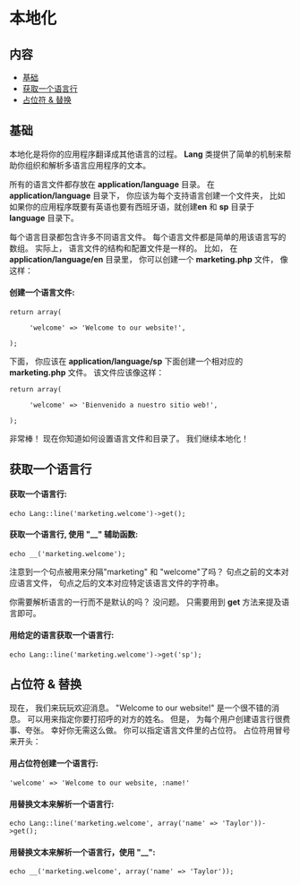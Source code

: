 # 本地化

## 内容

- [基础](#the-basics)
- [获取一个语言行](#get)
- [占位符 & 替换](#replace)

<a name="the-basics"></a>
## 基础

本地化是将你的应用程序翻译成其他语言的过程。 **Lang** 类提供了简单的机制来帮助你组织和解析多语言应用程序的文本。 

所有的语言文件都存放在 **application/language** 目录。 在 **application/language** 目录下， 你应该为每个支持语言创建一个文件夹， 比如如果你的应用程序既要有英语也要有西班牙语，就创建**en** 和 **sp** 目录于 **language** 目录下。 


每个语言目录都包含许多不同语言文件。 每个语言文件都是简单的用该语言写的数组。 实际上， 语言文件的结构和配置文件是一样的。 比如， 在 **application/language/en** 目录里， 你可以创建一个 **marketing.php** 文件， 像这样：


#### 创建一个语言文件:

	return array(

	     'welcome' => 'Welcome to our website!',

	);

下面， 你应该在 **application/language/sp** 下面创建一个相对应的 **marketing.php** 文件。 该文件应该像这样：

	return array(

	     'welcome' => 'Bienvenido a nuestro sitio web!',

	);

非常棒！ 现在你知道如何设置语言文件和目录了。 我们继续本地化！

<a name="get"></a>
## 获取一个语言行

#### 获取一个语言行:

	echo Lang::line('marketing.welcome')->get();

#### 获取一个语言行, 使用 "__" 辅助函数:

	echo __('marketing.welcome');

注意到一个句点被用来分隔"marketing" 和 "welcome"了吗？ 句点之前的文本对应语言文件， 句点之后的文本对应特定该语言文件的字符串。 

你需要解析语言的一行而不是默认的吗？ 没问题。 只需要用到 **get** 方法来提及语言即可。 

#### 用给定的语言获取一个语言行:

	echo Lang::line('marketing.welcome')->get('sp');

<a name="replace"></a>
## 占位符 & 替换

现在， 我们来玩玩欢迎消息。 "Welcome to our website!" 是一个很不错的消息。 可以用来指定你要打招呼的对方的姓名。 但是， 为每个用户创建语言行很费事、夸张。 幸好你无需这么做。 你可以指定语言文件里的占位符。 占位符用冒号来开头：

#### 用占位符创建一个语言行:

	'welcome' => 'Welcome to our website, :name!'

#### 用替换文本来解析一个语言行:

	echo Lang::line('marketing.welcome', array('name' => 'Taylor'))->get();

#### 用替换文本来解析一个语言行，使用 "__":

	echo __('marketing.welcome', array('name' => 'Taylor'));